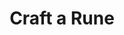 ---
title: Craft a Rune
post: We are looking for an artist to make a new runic symbol for us. Create a symbol that moves us.  
reward: 15 leaves
---